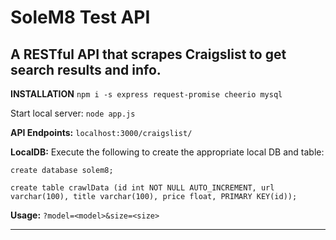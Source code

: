 # SoleM8 Test API
A RESTful API that scrapes Craigslist to get search results and info.
---
**INSTALLATION**
`npm i -s express request-promise cheerio mysql`

Start local server:
`node app.js`

**API Endpoints:** 
`localhost:3000/craigslist/`

**LocalDB:**
Execute the following to create the appropriate local DB and table:

`create database solem8;`

`create table crawlData (id int NOT NULL AUTO_INCREMENT, url varchar(100), title varchar(100), price float, PRIMARY KEY(id));`

**Usage:** 
`?model=<model>&size=<size>`

---

